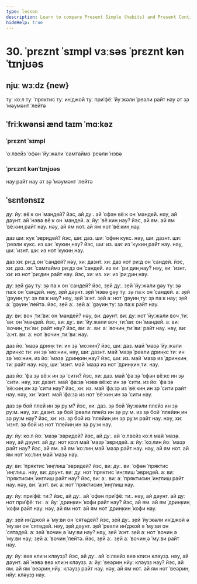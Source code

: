 ```yaml
---
type: lesson
description: Learn to compare Present Simple (habits) and Present Continuous (actions now) with clear pairs and frequency markers.
hideHelp: true
---
```


# 30. ˈprɛznt ˈsɪmpl vɜːsəs ˈprɛznt kənˈtɪnjʊəs

## njuː wɜːdz {new}

туː коːл
туː ˈпряктис
туː инˈджой
туː приˈфёː
ˈйуːжəли
ˈреəли
райт нау
əт з̣ə ˈмəумəнт
ˈлейтə

## ˈfriːkwənsi ænd taɪm ˈmɑːkəz

### ˈprɛznt ˈsɪmpl

ˈоːлвейз
ˈофəн
ˈйуːжəли
ˈсамтаймз
ˈреəли
ˈнэвə

### ˈprɛznt kənˈtɪnjʊəs

нау
райт нау
əт з̣ə ˈмəумəнт
ˈлейтə

## ˈsɛntənsɪz

дуː йуː вёːк он ˈмандей?
йэс, ай дуː.
ай ˈофəн вёːк он ˈмандей.
нəу, ай дəунт.
ай ˈнэвə вёːк он ˈмандей.
аː йуː ˈвёːкин̣ нау?
йэс, ай ям.
ай ям ˈвёːкин̣ райт нау.
нəу, ай ям нот.
ай ям нот ˈвёːкин̣ нау.

даз шиː кук ˈэвридей?
йэс, шиː даз.
шиː ˈофəн кукс.
нəу, шиː дазнт.
шиː ˈреəли кукс.
из шиː ˈкукин̣ нау?
йэс, шиː из.
шиː из ˈкукин̣ райт нау.
нəу, шиː ˈизнт.
шиː из нот ˈкукин̣ нау.

даз хиː риːд он ˈсандей?
нəу, хиː дазнт.
хиː даз нот риːд он ˈсандей.
йэс, хиː даз.
хиː ˈсамтаймз риːдз он ˈсандей.
из хиː ˈриːдин̣ нау?
нəу, хиː ˈизнт.
хиː из нот ˈриːдин̣ райт нау.
йэс, хиː из.
хиː из ˈриːдин̣ нау.

дуː з̣ей gəу туː з̣ə паːк он ˈсандей?
йэс, з̣ей дуː.
з̣ей ˈйуːжəли gəу туː з̣ə паːк он ˈсандей.
нəу, з̣ей дəунт.
з̣ей ˈнэвə gəу туː з̣ə паːк он ˈсандей.
аː з̣ей ˈgəуин̣ туː з̣ə паːк нау?
нəу, з̣ей ˈаːнт.
з̣ей аː нот ˈgəуин̣ туː з̣ə паːк нау; з̣ей аː ˈgəуин̣ ˈлейтə.
йэс, з̣ей аː.
з̣ей аː ˈgəуин̣ туː з̣ə паːк райт нау.

дуː виː воч ˌтиːˈвиː он ˈмандей?
нəу, виː дəунт.
виː дуː нот ˈйуːжəли воч ˌтиːˈвиː он ˈмандей.
йэс, виː дуː.
виː ˈйуːжəли воч ˌтиːˈвиː он ˈмандей.
аː виː ˈвочин̣ ˌтиːˈвиː райт нау?
йэс, виː аː.
виː аː ˈвочин̣ ˌтиːˈвиː райт нау.
нəу, виː ˈаːнт.
виː аː нот ˈвочин̣ ˌтиːˈвиː нау.

даз йоː ˈмаз̣ə дрин̣к тиː ин з̣ə ˈмоːнин̣?
йэс, шиː даз.
май ˈмаз̣ə ˈйуːжəли дрин̣кс тиː ин з̣ə ˈмоːнин̣.
нəу, шиː дазнт.
май ˈмаз̣ə ˈреəли дрин̣кс тиː ин з̣ə ˈмоːнин̣.
из йоː ˈмаз̣ə ˈдрин̣кин̣ нау?
йэс, шиː из.
май ˈмаз̣ə из ˈдрин̣кин̣ тиː райт нау.
нəу, шиː ˈизнт.
май ˈмаз̣ə из нот ˈдрин̣кин̣ тиː нау.

даз йоː ˈфаːз̣ə вёːк ин з̣ə ˈсити?
йэс, хиː даз.
май ˈфаːз̣ə ˈофəн вёːкс ин з̣ə ˈсити.
нəу, хиː дазнт.
май ˈфаːз̣ə ˈнэвə вёːкс ин з̣ə ˈсити.
из йоː ˈфаːз̣ə ˈвёːкин̣ ин з̣ə ˈсити нау?
йэс, хиː из.
май ˈфаːз̣ə из ˈвёːкин̣ ин з̣ə ˈсити райт нау.
нəу, хиː ˈизнт.
май ˈфаːз̣ə из нот ˈвёːкин̣ ин з̣ə ˈсити нау.

даз з̣ə бой плей ин з̣ə руːм?
йэс, хиː даз.
з̣ə бой ˈйуːжəли плейз ин з̣ə руːм.
нəу, хиː дазнт.
з̣ə бой ˈреəли плейз ин з̣ə руːм.
из з̣ə бой ˈплейин̣ ин з̣ə руːм нау?
йэс, хиː из.
з̣ə бой из ˈплейин̣ ин з̣ə руːм райт нау.
нəу, хиː ˈизнт.
з̣ə бой из нот ˈплейин̣ ин з̣ə руːм нау.

дуː йуː коːл йоː ˈмаз̣ə ˈэвридей?
йэс, ай дуː.
ай ˈоːлвейз коːл май ˈмаз̣ə.
нəу, ай дəунт.
ай дуː нот коːл май ˈмаз̣ə ˈэвридей.
аː йуː ˈкоːлин̣ йоː ˈмаз̣ə райт нау?
йэс, ай ям.
ай ям ˈкоːлин̣ май ˈмаз̣ə райт нау.
нəу, ай ям нот.
ай ям нот ˈкоːлин̣ май ˈмаз̣ə нау.

дуː виː ˈпряктис ˈин̣глиш ˈэвридей?
йэс, виː дуː.
виː ˈофəн ˈпряктис ˈин̣глиш.
нəу, виː дəунт.
виː дуː нот ˈпряктис ˈин̣глиш ˈэвридей.
аː виː ˈпряктисин̣ ˈин̣глиш райт нау?
йэс, виː аː.
виː аː ˈпряктисин̣ ˈин̣глиш райт нау.
нəу, виː ˈаːнт.
виː аː нот ˈпряктисин̣ ˈин̣глиш нау.

дуː йуː приˈфёː тиː?
йэс, ай дуː.
ай ˈофəн приˈфёː тиː.
нəу, ай дəунт.
ай дуː нот приˈфёː тиː.
аː йуː ˈдрин̣кин̣ ˈкофи райт нау?
йэс, ай ям.
ай ям ˈдрин̣кин̣ ˈкофи райт нау.
нəу, ай ям нот.
ай ям нот ˈдрин̣кин̣ ˈкофи нау.

дуː з̣ей инˈджой ə ˈмуːви он ˈсятəдей?
йэс, з̣ей дуː.
з̣ей ˈйуːжəли инˈджой ə ˈмуːви он ˈсятəдей.
нəу, з̣ей дəунт.
з̣ей ˈреəли инˈджой ə ˈмуːви он ˈсятəдей.
аː з̣ей ˈвочин̣ ə ˈмуːви нау?
нəу, з̣ей ˈаːнт.
з̣ей аː нот ˈвочин̣ ə ˈмуːви нау; з̣ей аː ˈвочин̣ ˈлейтə.
йэс, з̣ей аː.
з̣ей аː ˈвочин̣ ə ˈмуːви райт нау.

дуː йуː веə клиːн клəуз̣з?
йэс, ай дуː.
ай ˈоːлвейз веə клиːн клəуз̣з.
нəу, ай дəунт.
ай ˈнэвə веə клиːн клəуз̣з.
аː йуː ˈвеəрин̣ нйуː клəуз̣з нау?
йэс, ай ям.
ай ям ˈвеəрин̣ нйуː клəуз̣з райт нау.
нəу, ай ям нот.
ай ям нот ˈвеəрин̣ нйуː клəуз̣з нау.
